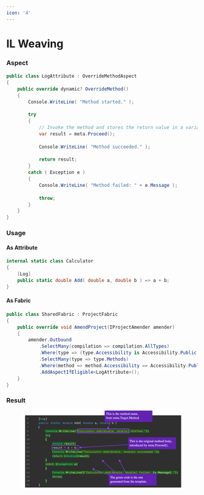 ```yaml
---
icon: '4'
---
```


# IL Weaving

### Aspect

```csharp
public class LogAttribute : OverrideMethodAspect
{
    public override dynamic? OverrideMethod()
    {
        Console.WriteLine( "Method started." );

        try
        {
            // Invoke the method and stores the return value in a variable.
            var result = meta.Proceed();

            Console.WriteLine( "Method succeeded." );

            return result;
        }
        catch ( Exception e )
        {
            Console.WriteLine( "Method failed: " + e.Message );

            throw;
        }
    }
}
```

### Usage

#### As Attribute

```csharp
internal static class Calculator
{
    [Log]
    public static double Add( double a, double b ) => a + b;
}
```

#### As Fabric

```csharp
public class SharedFabric : ProjectFabric
{
    public override void AmendProject(IProjectAmender amender)
    {
        amender.Outbound
            .SelectMany(compilation => compilation.AllTypes)
            .Where(type => (type.Accessibility is Accessibility.Public or Accessibility.Internal))
            .SelectMany(type => type.Methods)
            .Where(method => method.Accessibility == Accessibility.Public && method.Name != "ToString")
            .AddAspectIfEligible<LogAttribute>();
    }
}
```

### Result

<figure><img src="../.gitbook/assets/image.png" alt=""><figcaption></figcaption></figure>








